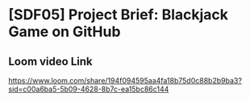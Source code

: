 # [SDF05] Project Brief: Blackjack Game on GitHub

## Loom video Link
https://www.loom.com/share/194f094595aa4fa18b75d0c88b2b9ba3?sid=c00a6ba5-5b09-4628-8b7c-ea15bc86c144